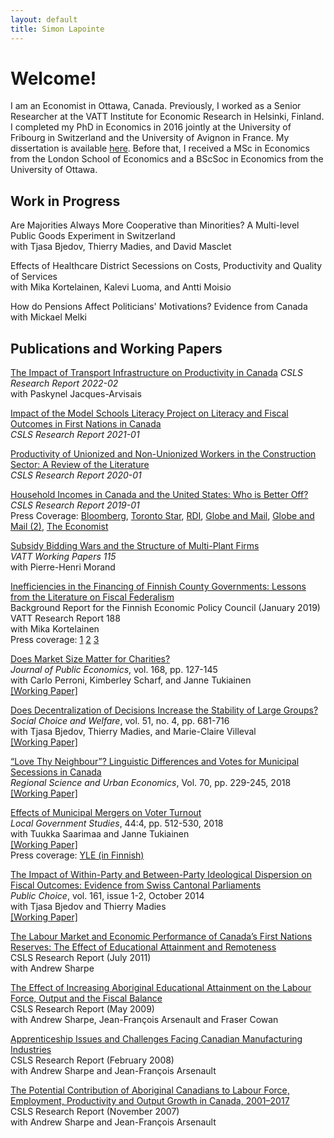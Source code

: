 ```yaml
---
layout: default
title: Simon Lapointe
---
```

# Welcome!

I am an Economist in Ottawa, Canada. Previously, I worked as a Senior Researcher at the VATT Institute for Economic Research in Helsinki, Finland. I completed my PhD in Economics in 2016 jointly at the University of Fribourg in Switzerland and the University of Avignon in France. My dissertation is available [here](https://tel.archives-ouvertes.fr/tel-01503032). Before that, I received a MSc in Economics from the London School of Economics and a BScSoc in Economics from the University of Ottawa.

## Work in Progress

Are Majorities Always More Cooperative than Minorities? A Multi-level Public Goods Experiment in Switzerland  
with Tjasa Bjedov, Thierry Madies, and David Masclet

Effects of Healthcare District Secessions on Costs, Productivity and Quality of Services  
with Mika Kortelainen, Kalevi Luoma, and Antti Moisio

How do Pensions Affect Politicians' Motivations? Evidence from Canada  
with Mickael Melki

## Publications and Working Papers

[The Impact of Transport Infrastructure on Productivity in Canada](http://www.csls.ca/reports/csls2022-02.pdf)
*CSLS Research Report 2022-02*  
with Paskynel Jacques-Arvisais

[Impact of the Model Schools Literacy Project on Literacy and Fiscal Outcomes in First Nations in Canada](http://www.csls.ca/reports/csls2021-01.pdf)  
*CSLS Research Report 2021-01*  

[Productivity of Unionized and Non-Unionized Workers in the Construction Sector: A Review of the Literature](http://www.csls.ca/reports/csls2020-01.pdf)  
*CSLS Research Report 2020-01*  

[Household Incomes in Canada and the United States: Who is Better Off?](http://www.csls.ca/reports/csls2019-01.pdf)  
*CSLS Research Report 2019-01*  
Press Coverage: [Bloomberg](https://www.bloomberg.com/opinion/articles/2019-08-29/america-s-middle-class-is-losing-ground-to-canada-s), [Toronto Star](https://www.thestar.com/business/2019/08/29/most-canadians-are-now-better-off-than-most-americans.html), [RDI](https://ici.radio-canada.ca/nouvelle/1309684/richesse-canadiens-americains-etude-gerald-fillion), [Globe and Mail](https://www.theglobeandmail.com/business/commentary/article-most-canadian-households-better-off-financially-than-american/), [Globe and Mail (2)](https://www.theglobeandmail.com/business/commentary/article-is-canadas-labour-intensive-economic-strategy-working/), [The Economist](https://www.economist.com/special-report/2019/07/25/redistribution-and-innovation-drive-canadas-changing-economy)

[Subsidy Bidding Wars and the Structure of Multi-Plant Firms](http://www.doria.fi/bitstream/handle/10024/166937/wp115.pdf)  
*VATT Working Papers 115*  
with Pierre-Henri Morand

[Inefficiencies in the Financing of Finnish County Governments: Lessons from the Literature on Fiscal Federalism](https://vatt.fi/julkaisu?pubid=URN%3AISBN%3A978-952-274-231-5)  
Background Report for the Finnish Economic Policy Council (January 2019)  
VATT Research Report 188  
with Mika Kortelainen  
Press coverage: [1](https://www.uusisuomi.fi/kotimaa/270039-tutkimus-loysi-pehmean-budjettikurin-ongelman-sote-uudistus-heikentaa-kannustinta) [2](https://www.verkkouutiset.fi/vatt-maakuntauudistuksen-hyodyt-heikentyvat-ilman-verotusoikeutta/) [3](https://kuntalehti.fi/uutiset/talous/vattn-tutkijat-verotusoikeuden-puuttuminen-heikentaa-maakuntauudistuksen-hyotyja/)

[Does Market Size Matter for Charities?](https://doi.org/10.1016/j.jpubeco.2018.10.003)  
*Journal of Public Economics*, vol. 168, pp. 127-145  
with Carlo Perroni, Kimberley Scharf, and Janne Tukiainen  
[\[Working Paper\]](https://warwick.ac.uk/fac/soc/economics/research/centres/cage/manage/publications/226-2015_scharf.pdf)

[Does Decentralization of Decisions Increase the Stability of Large Groups?](https://link.springer.com/article/10.1007%2Fs00355-018-1133-5)  
*Social Choice and Welfare*,  vol. 51, no. 4, pp. 681-716  
with Tjasa Bjedov, Thierry Madies, and Marie-Claire Villeval  
[\[Working Paper\]](https://www.iza.org/publications/dp/11364/does-decentralization-of-decisions-increase-the-stability-of-large-groups)

[“Love Thy Neighbour”? Linguistic Differences and Votes for Municipal Secessions in Canada](https://doi.org/10.1016/j.regsciurbeco.2018.04.008)  
*Regional Science and Urban Economics*, Vol. 70, pp. 229-245, 2018  
[\[Working Paper\]](http://vatt.fi/documents/2956369/6462785/wp107.pdf/c94cbacd-1867-4c96-925a-b8de4f708705/wp107.pdf.pdf)

[Effects of Municipal Mergers on Voter Turnout](https://www.tandfonline.com/doi/full/10.1080/03003930.2018.1465936)  
*Local Government Studies*, 44:4, pp. 512-530, 2018  
with Tuukka Saarimaa and Janne Tukiainen  
[\[Working Paper\]](http://vatt.fi/documents/2956369/6462785/wp106.pdf/8235afba-43b9-4053-834d-6fa626a1839e/wp106.pdf.pdf)  
Press coverage: [YLE (in Finnish)](https://yle.fi/uutiset/3-10135736)

[The Impact of Within-Party and Between-Party Ideological Dispersion on Fiscal Outcomes: Evidence from Swiss Cantonal Parliaments](http://link.springer.com/article/10.1007/s11127-013-0149-8)  
*Public Choice*, vol. 161, issue 1-2, October 2014  
with Tjasa Bjedov and Thierry Madies  
[\[Working Paper\]](http://econpapers.repec.org/paper/gatwpaper/1435.htm)

[The Labour Market and Economic Performance of Canada’s First Nations Reserves: The Effect of Educational Attainment and Remoteness](http://csls.ca/reports/csls2011-05.pdf)  
CSLS Research Report (July 2011)  
with Andrew Sharpe  

[The Effect of Increasing Aboriginal Educational Attainment on the Labour Force, Output and the Fiscal Balance](http://www.csls.ca/reports/csls2009-3.pdf)  
CSLS Research Report (May 2009)  
with Andrew Sharpe, Jean-François Arsenault and Fraser Cowan

[Apprenticeship Issues and Challenges Facing Canadian Manufacturing Industries](http://www.csls.ca/reports/csls2008-2.pdf)  
CSLS Research Report (February 2008)  
with Andrew Sharpe and Jean-François Arsenault  

[The Potential Contribution of Aboriginal Canadians to Labour Force, Employment, Productivity and Output Growth in Canada, 2001–2017](http://www.csls.ca/reports/csls2007-04.PDF)  
CSLS Research Report (November 2007)  
with Andrew Sharpe and Jean-François Arsenault
